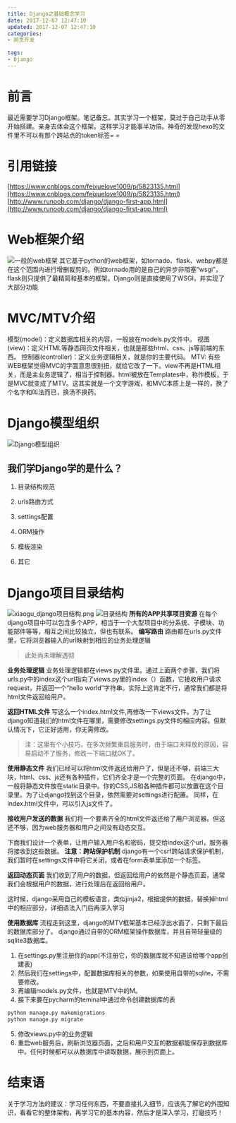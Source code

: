 ```yaml
---
title: Django之基础概念学习
date: 2017-12-07 12:47:10
updated: 2017-12-07 12:47:10
categories:
- 网页开发

tags:
- Django
---
```

# 前言
最近需要学习Django框架。笔记备忘。其实学习一个框架，莫过于自己动手从零开始搭建。亲身去体会这个框架。这样学习才能事半功倍。神奇的发现hexo的文件里不可以有那个跨站点的token标签= =

<!-- more -->
# 引用链接
[https://www.cnblogs.com/feixuelove1009/p/5823135.html](https://www.cnblogs.com/feixuelove1009/p/5823135.html)
[http://www.runoob.com/django/django-first-app.html](http://www.runoob.com/django/django-first-app.html)

# Web框架介绍
![一般的web框架](http://images2015.cnblogs.com/blog/948404/201608/948404-20160830212049246-1153317231.jpg)
其它基于python的web框架，如tornado、flask、webpy都是在这个范围内进行增删裁剪的。例如tornado用的是自己的异步非阻塞“wsgi”，flask则只提供了最精简和基本的框架。Django则是直接使用了WSGI，并实现了大部分功能

# MVC/MTV介绍
模型(model)：定义数据库相关的内容，一般放在models.py文件中。
视图(view)：定义HTML等静态网页文件相关，也就是那些html、css、js等前端的东西。
控制器(controller)：定义业务逻辑相关，就是你的主要代码。
MTV: 有些WEB框架觉得MVC的字面意思很别扭，就给它改了一下。view不再是HTML相关，而是主业务逻辑了，相当于控制器。html被放在Templates中，称作模板，于是MVC就变成了MTV。这其实就是一个文字游戏，和MVC本质上是一样的，换了个名字和叫法而已，换汤不换药。
# Django模型组织
![Django模型组织](http://images2015.cnblogs.com/blog/948404/201609/948404-20160903111840215-2065765780.jpg)
## 我们学Django学的是什么？

1. 目录结构规范

2. urls路由方式

3. settings配置

4. ORM操作

5. 模板渲染

6. 其它


# Django项目目录结构
![xiaogu_django项目结构.png](./xiaogu_django项目结构.png)
![目录结构](http://images2015.cnblogs.com/blog/948404/201608/948404-20160830222155746-982749621.png)
**所有的APP共享项目资源**
在每个django项目中可以包含多个APP，相当于一个大型项目中的分系统、子模块、功能部件等等，相互之间比较独立，但也有联系。
**编写路由**
路由都在urls.py文件里，它将浏览器输入的url映射到相应的业务处理逻辑
> 此处尚未理解透彻
 
**业务处理逻辑**
业务处理逻辑都在views.py文件里。通过上面两个步骤，我们将urls.py中的index这个url指向了views.py里的index（）函数，它接收用户请求request，并返回一个“hello world”字符串。实际上这肯定不行，通常我们都是将html文件返回给用户。

**返回HTML文件**
写这么一个index.html文件,再修改一下views文件。为了让django知道我们的html文件在哪里，需要修改settings.py文件的相应内容。但默认情况下，它正好适用，你无需修改。
> 注：这里有个小技巧，在多次频繁重启服务时，由于端口未释放的原因，容易启动不了服务，修改一下端口就OK了。
 
**使用静态文件**
我们已经可以将html文件返还给用户了，但是还不够，前端三大块，html、css、js还有各种插件，它们齐全才是一个完整的页面。
在django中，一般将静态文件放在static目录中。你的CSS,JS和各种插件都可以放置在这个目录里。为了让django找到这个目录，依然需要对settings进行配置。
同样，在index.html文件中，可以引入js文件了。

**接收用户发送的数据**
我们将一个要素齐全的html文件返还给了用户浏览器。但这还不够，因为web服务器和用户之间没有动态交互。

下面我们设计一个表单，让用户输入用户名和密码，提交给index这个url，服务器将接收到这些数据。
**注意：跨站保护机制**
django有一个csrf跨站请求保护机制，我们暂时在settings文件中将它关闭，或者在form表单里添加一个标签。

**返回动态页面**
我们收到了用户的数据，但返回给用户的依然是个静态页面，通常我们会根据用户的数据，进行处理后在返回给用户。

这时候，django采用自己的模板语言，类似jinja2，根据提供的数据，替换掉html中的相应部分，详细语法入门后再深入学习

**使用数据库**
流程走到这里，django的MTV框架基本已经浮出水面了，只剩下最后的数据库部分了。
django通过自带的ORM框架操作数据库，并且自带轻量级的sqlite3数据库。
1. 在settings.py里注册你的app(不注册它，你的数据库就不知道该给哪个app创建表)
2. 然后我们在settings中，配置数据库相关的参数，如果使用自带的sqlite，不需要修改。
3. 再编辑models.py文件，也就是MTV中的M。
4. 接下来要在pycharm的teminal中通过命令创建数据库的表
```bash
python manage.py makemigrations
python manage.py migrate
```
5. 修改views.py中的业务逻辑
6. 重启web服务后，刷新浏览器页面，之后和用户交互的数据都能保存到数据库中。任何时候都可以从数据库中读取数据，展示到页面上。

# 结束语
关于学习方法的建议：学习任何东西，不要直接扎入细节，应该先了解它的外围知识，看看它的整体架构，再学习它的基本内容，然后才是深入学习，打磨技巧！